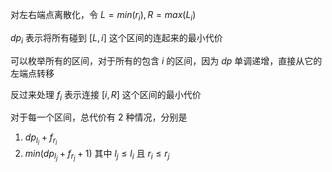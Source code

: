对左右端点离散化，令 $L=min(r_i),R=max(L_i)$

$dp_i$ 表示将所有碰到 $[L,i]$ 这个区间的连起来的最小代价

可以枚举所有的区间，对于所有的包含 $i$  的区间，因为 $dp$ 单调递增，直接从它的左端点转移

反过来处理 $f_i$  表示连接 $[i,R]$ 这个区间的最小代价

对于每一个区间，总代价有 $2$ 种情况，分别是 
1. $dp_{l_i}+f_{r_i}$ 
2. $min (dp_{l_j}+f_{r_j}+1)$  其中 $l_j\leq l_i$  且 $r_i\leq r_j$


